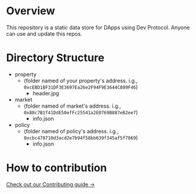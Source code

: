 # Overview

This repository is a static data store for DApps using Dev Protocol. Anyone can use and update this repos.

# Directory Structure

- property
  - (folder named of your property's address. i.g., `0xcEBD1BF31DF3E3697Ea26e2F94F9E3644C809F46`)
    - header.jpg
- market
  - (folder named of market's address. i.g., `0x88c7B1f41DdE50efFc25541a2E0769B887eB2ee7`)
    - info.json
- policy
  - (folder named of policy's address. i.g., `0xcbc478710d3acd2e7b94f58bb639f345af5f7869`)
    - info.json

# How to contribution

[Check out our Contributing guide →](https://github.com/dev-protocol/assets/blob/master/.github/CONTRIBUTING.md)

